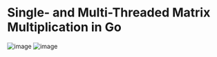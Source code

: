 # Single- and Multi-Threaded Matrix Multiplication in Go

![image](https://user-images.githubusercontent.com/46534486/159437069-3b253d69-6e20-468f-849c-dedcce23bf79.png)
![image](https://user-images.githubusercontent.com/46534486/159437092-689891d7-2353-4f92-88ec-7daee446cb0d.png)
